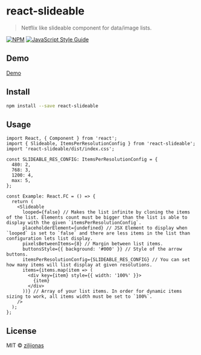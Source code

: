 # react-slideable

> Netflix like slideable component for data/image lists.

[![NPM](https://img.shields.io/npm/v/react-slideable.svg)](https://www.npmjs.com/package/react-slideable) [![JavaScript Style Guide](https://img.shields.io/badge/code_style-standard-brightgreen.svg)](https://standardjs.com)

## Demo

[Demo](https://zilijonas.github.io/react-slideable/)

## Install

```bash
npm install --save react-slideable
```

## Usage

```tsx
import React, { Component } from 'react';
import { Slideable, ItemsPerResolutionConfig } from 'react-slideable';
import 'react-slideable/dist/index.css';

const SLIDEABLE_RES_CONFIG: ItemsPerResolutionConfig = {
  480: 2,
  768: 3,
  1200: 4,
  max: 5,
};

const Example: React.FC = () => {
  return (
    <Slideable
      looped={false} // Makes the list infinite by cloning the items of the list. Elements count must be bigger than the list is able to display with the given `itemsPerResolutionConfig`.
      placeholderElement={undefined} // JSX Element to display when `looped` is set to `false` and there are less items in the list than configuration lets list display.
      pixelsBetweenItems={8} // Margin between list items.
      buttonsStyle={{ background: '#000' }} // Style of the arrow buttons.
      itemsPerResolutionConfig={SLIDEABLE_RES_CONFIG} // You can set how many items will list display at given resolutions.
      items={items.map(item => (
        <div key={item} style={{ width: '100%' }}>
          {item}
        </div>
      ))} // Array of your list items. In order for dynamic items sizing to work, all items width must be set to `100%`.
    />
  );
};
```

## License

MIT © [zilijonas](https://github.com/zilijonas)
